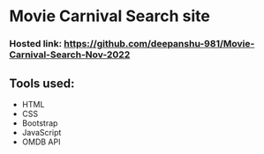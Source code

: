 # Movie Carnival Search site

### Hosted link: https://github.com/deepanshu-981/Movie-Carnival-Search-Nov-2022

## Tools used:
* HTML
* CSS
* Bootstrap
* JavaScript
* OMDB API
